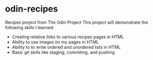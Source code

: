 # odin-recipes
Recipes project from The Odin Project
This project will demonstrate the following skills I learned:
- Creating relative links to various recipes pages in HTML
- Ability to use images on my pages in HTML
- Ability to to write ordered and unordered lists in HTML
- Basic git skills like staging, commiting, and pushing